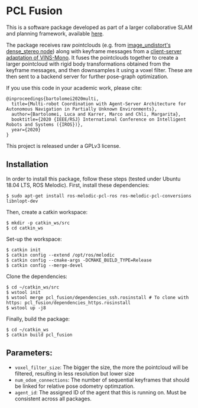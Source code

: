 # PCL Fusion

This is a software package developed as part of a larger collaborative SLAM and planning framework, available [here](https://github.com/VIS4ROB-lab/multi_robot_coordination).  

The package receives raw pointclouds (e.g. from [image_undistort's dense_stereo node](https://github.com/ethz-asl/image_undistort)) along with keyframe messages from a [client-server adaptation of VINS-Mono](https://github.com/VIS4ROB-lab/vins_client_server/tree/feature/multi_agent). It fuses the pointclouds together to create a larger pointcloud with rigid body transformations obtained from the keyframe messages, and then downsamples it using a voxel filter. These are then sent to a backend server for further pose-graph optimization.  

If you use this code in your academic work, please cite:

    @inproceedings{bartolomei2020multi,
      title={Multi-robot Coordination with Agent-Server Architecture for Autonomous Navigation in Partially Unknown Environments},
      author={Bartolomei, Luca and Karrer, Marco and Chli, Margarita},
      booktitle={2020 {IEEE/RSJ} International Conference on Intelligent Robots and Systems ({IROS})},
      year={2020}
    }

This project is released under a GPLv3 license.

## Installation  
In order to install this package, follow these steps (tested under Ubuntu 18.04 LTS, ROS Melodic). First, install these dependencies:
```
$ sudo apt-get install ros-melodic-pcl-ros ros-melodic-pcl-conversions libnlopt-dev
```  

Then, create a catkin workspace:
```
$ mkdir -p catkin_ws/src
$ cd catkin_ws
```
Set-up the workspace:
```
$ catkin init
$ catkin config --extend /opt/ros/melodic
$ catkin config --cmake-args -DCMAKE_BUILD_TYPE=Release
$ catkin config --merge-devel
```

Clone the dependencies:
```
$ cd ~/catkin_ws/src
$ wstool init
$ wstool merge pcl_fusion/dependencies_ssh.rosinstall # To clone with https: pcl_fusion/dependencies_https.rosinstall
$ wstool up -j8
```  

Finally, build the package:
```
$ cd ~/catkin_ws
$ catkin build pcl_fusion
```  

## Parameters:
* `voxel_filter_size`: The bigger the size, the more the pointcloud will be filtered, resulting in less resolution but lower size
* `num_odom_connections`: The number of sequential keyframes that should be linked for relative pose odometry optimzation.
* `agent_id`: The assigned ID of the agent that this is running on. Must be consistent across all packages.
